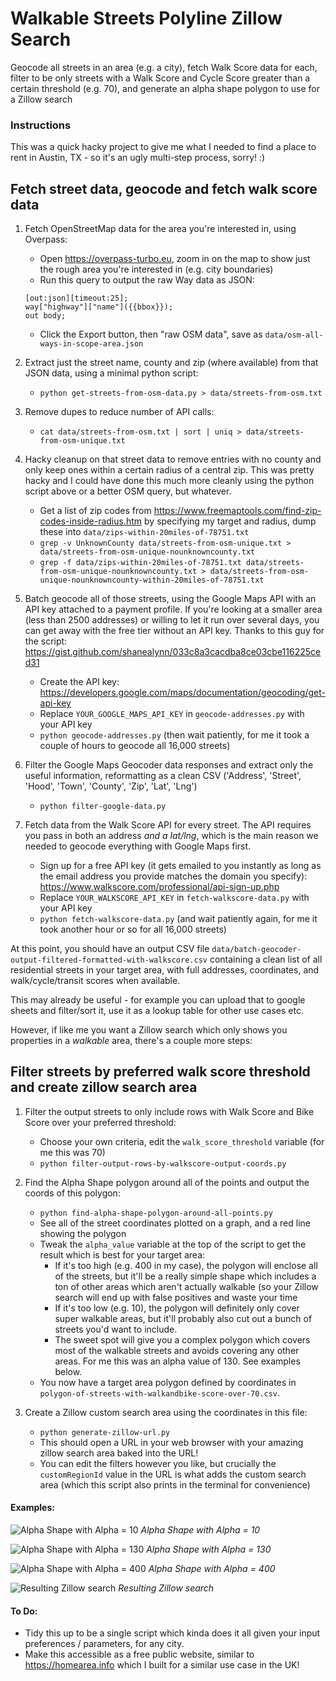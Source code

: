 # Walkable Streets Polyline Zillow Search
Geocode all streets in an area (e.g. a city), fetch Walk Score data for each, filter to be only streets with a Walk Score and Cycle Score greater than a certain threshold (e.g. 70), and generate an alpha shape polygon to use for a Zillow search

### Instructions

This was a quick hacky project to give me what I needed to find a place to rent in Austin, TX - so it's an ugly multi-step process, sorry! :)

## Fetch street data, geocode and fetch walk score data

1. Fetch OpenStreetMap data for the area you're interested in, using Overpass:
    - Open https://overpass-turbo.eu, zoom in on the map to show just the rough area you're interested in (e.g. city boundaries)
    - Run this query to output the raw Way data as JSON:
    ```
    [out:json][timeout:25];
    way["highway"]["name"]({{bbox}});
    out body;
    ```
    - Click the Export button, then "raw OSM data", save as `data/osm-all-ways-in-scope-area.json` 

2. Extract just the street name, county and zip (where available) from that JSON data, using a minimal python script:
    - `python get-streets-from-osm-data.py > data/streets-from-osm.txt`

3. Remove dupes to reduce number of API calls:
    - `cat data/streets-from-osm.txt | sort | uniq > data/streets-from-osm-unique.txt`

4. Hacky cleanup on that street data to remove entries with no county and only keep ones within a certain radius of a central zip. This was pretty hacky and I could have done this much more cleanly using the python script above or a better OSM query, but whatever.
    - Get a list of zip codes from https://www.freemaptools.com/find-zip-codes-inside-radius.htm by specifying my target and radius, dump these into `data/zips-within-20miles-of-78751.txt`
    - `grep -v UnknownCounty data/streets-from-osm-unique.txt > data/streets-from-osm-unique-nounknowncounty.txt`
    - `grep -f data/zips-within-20miles-of-78751.txt data/streets-from-osm-unique-nounknowncounty.txt > data/streets-from-osm-unique-nounknowncounty-within-20miles-of-78751.txt`

5. Batch geocode all of those streets, using the Google Maps API with an API key attached to a payment profile. If you're looking at a smaller area (less than 2500 addresses) or willing to let it run over several days, you can get away with the free tier without an API key.
Thanks to this guy for the script: https://gist.github.com/shanealynn/033c8a3cacdba8ce03cbe116225ced31
    - Create the API key: https://developers.google.com/maps/documentation/geocoding/get-api-key
    - Replace `YOUR_GOOGLE_MAPS_API_KEY` in `geocode-addresses.py` with your API key
    - `python geocode-addresses.py` (then wait patiently, for me it took a couple of hours to geocode all 16,000 streets)

6. Filter the Google Maps Geocoder data responses and extract only the useful information, reformatting as a clean CSV ('Address', 'Street', 'Hood', 'Town', 'County', 'Zip', 'Lat', 'Lng')
    - `python filter-google-data.py`

7. Fetch data from the Walk Score API for every street. The API requires you pass in both an address *and a lat/lng*, which is the main reason we needed to geocode everything with Google Maps first.
    - Sign up for a free API key (it gets emailed to you instantly as long as the email address you provide matches the domain you specify): https://www.walkscore.com/professional/api-sign-up.php
    - Replace `YOUR_WALKSCORE_API_KEY` in `fetch-walkscore-data.py` with your API key
    - `python fetch-walkscore-data.py` (and wait patiently again, for me it took another hour or so for all 16,000 streets)

At this point, you should have an output CSV file `data/batch-geocoder-output-filtered-formatted-with-walkscore.csv` containing a clean list of all residential streets in your target area, with full addresses, coordinates, and walk/cycle/transit scores when available.

This may already be useful - for example you can upload that to google sheets and filter/sort it, use it as a lookup table for other use cases etc.

However, if like me you want a Zillow search which only shows you properties in a _walkable_ area, there's a couple more steps:

## Filter streets by preferred walk score threshold and create zillow search area

1. Filter the output streets to only include rows with Walk Score and Bike Score over your preferred threshold:
    - Choose your own criteria, edit the `walk_score_threshold` variable (for me this was 70)
    - `python filter-output-rows-by-walkscore-output-coords.py`

2. Find the Alpha Shape polygon around all of the points and output the coords of this polygon:
    - `python find-alpha-shape-polygon-around-all-points.py`
    - See all of the street coordinates plotted on a graph, and a red line showing the polygon
    - Tweak the `alpha_value` variable at the top of the script to get the result which is best for your target area:
        - If it's too high (e.g. 400 in my case), the polygon will enclose all of the streets, but it'll be a really simple shape which includes a ton of other areas which aren't actually walkable (so your Zillow search will end up with false positives and waste your time
        - If it's too low (e.g. 10), the polygon will definitely only cover super walkable areas, but it'll probably also cut out a bunch of streets you'd want to include.
        - The sweet spot will give you a complex polygon which covers most of the walkable streets and avoids covering any other areas. For me this was an alpha value of 130. See examples below.
    - You now have a target area polygon defined by coordinates in `polygon-of-streets-with-walkandbike-score-over-70.csv`.

3. Create a Zillow custom search area using the coordinates in this file:
    - `python generate-zillow-url.py`
    - This should open a URL in your web browser with your amazing zillow search area baked into the URL!
    - You can edit the filters however you like, but crucially the `customRegionId` value in the URL is what adds the custom search area (which this script also prints in the terminal for convenience)

#### Examples:

![Alpha Shape with Alpha = 10](/images/Austin-Alpha-10.png)
*Alpha Shape with Alpha = 10*

![Alpha Shape with Alpha = 130](/images/Austin-Alpha-130.png)
*Alpha Shape with Alpha = 130*

![Alpha Shape with Alpha = 400](/images/Austin-Alpha-400.png)
*Alpha Shape with Alpha = 400*

![Resulting Zillow search](/images/Zillow-Example-Rental-Search.png)
*Resulting Zillow search*

#### To Do:

- Tidy this up to be a single script which kinda does it all given your input preferences / parameters, for any city.
- Make this accessible as a free public website, similar to https://homearea.info which I built for a similar use case in the UK!
